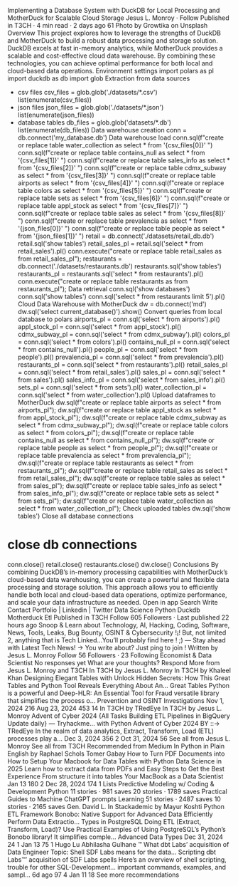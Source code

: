 Implementing a Database System
with DuckDB for Local Processing
and MotherDuck for Scalable Cloud
Storage
Jesus L. Monroy · Follow
Published in T3CH · 4 min read · 2 days ago
61
Photo by Growtika on Unsplash
Overview
This project explores how to leverage the strengths of DuckDB and
MotherDuck to build a robust data processing and storage solution. DuckDB
excels at fast in-memory analytics, while MotherDuck provides a scalable
and cost-effective cloud data warehouse. By combining these technologies,
you can achieve optimal performance for both local and cloud-based data
operations.
Environment settings
import polars as pl
import duckdb as db
import glob
Extraction from data sources
- csv files
csv_files = glob.glob('./datasets/*.csv')
list(enumerate(csv_files))
- json files
json_files = glob.glob('./datasets/*.json')
list(enumerate(json_files))
- database tables
db_files = glob.glob('datasets/*.db')
list(enumerate(db_files))
Data warehouse creation
conn = db.connect('my_database.db')
Data warehouse load
conn.sql(f"create or replace table water_collection as 
        select * from '{csv_files[0]}' ")
conn.sql(f"create or replace table contains_null as
        select * from '{csv_files[1]}' ")
conn.sql(f"create or replace table sales_info as
        select * from '{csv_files[2]}' ")
conn.sql(f"create or replace table cdmx_subway as
        select * from '{csv_files[3]}' ")
conn.sql(f"create or replace table airports as
        select * from '{csv_files[4]}' ")
conn.sql(f"create or replace table colors as
        select * from '{csv_files[5]}' ")
conn.sql(f"create or replace table sets as
        select * from '{csv_files[6]}' ")
conn.sql(f"create or replace table appl_stock as
        select * from '{csv_files[7]}' ")
conn.sql(f"create or replace table sales as
        select * from '{csv_files[8]}' ")
conn.sql(f"create or replace table prevalencia as
        select * from '{json_files[0]}' ")
conn.sql(f"create or replace table people as
        select * from '{json_files[1]}' ")
retail = db.connect('./datasets/retail_db.db')
retail.sql('show tables')
retail_sales_pl = retail.sql('select * from retail_sales').pl()
conn.execute("create or replace table retail_sales as from retail_sales_pl");
restaurants = db.connect('./datasets/restaurants.db')
restaurants.sql('show tables')
restaurants_pl = restaurants.sql('select * from restaurants').pl()
conn.execute("create or replace table restaurants as from restaurants_pl");
Data retrieval
conn.sql('show databases')
conn.sql('show tables')
conn.sql('select * from restaurants limit 5').pl()
Cloud Data Warehouse with MotherDuck
dw = db.connect('md')
dw.sql('select current_database()').show()
Convert queries from local database to polars
airports_pl = conn.sql('select * from airports').pl()
appl_stock_pl = conn.sql('select * from appl_stock').pl()
cdmx_subway_pl = conn.sql('select * from cdmx_subway').pl()
colors_pl = conn.sql('select * from colors').pl()
contains_null_pl = conn.sql('select * from contains_null').pl()
people_pl = conn.sql('select * from people').pl()
prevalencia_pl = conn.sql('select * from prevalencia').pl()
restaurants_pl = conn.sql('select * from restaurants').pl()
retail_sales_pl = conn.sql('select * from retail_sales').pl()
sales_pl = conn.sql('select * from sales').pl()
sales_info_pl = conn.sql('select * from sales_info').pl()
sets_pl = conn.sql('select * from sets').pl()
water_collection_pl = conn.sql('select * from water_collection').pl()
Upload dataframes to MotherDuck
dw.sql(f"create or replace table airports as select * from airports_pl");
dw.sql(f"create or replace table appl_stock as
      select * from appl_stock_pl");
dw.sql(f"create or replace table cdmx_subway as
      select * from cdmx_subway_pl");
dw.sql(f"create or replace table colors as select * from colors_pl");
dw.sql(f"create or replace table contains_null as
      select * from contains_null_pl");
dw.sql(f"create or replace table people as select * from people_pl");
dw.sql(f"create or replace table prevalencia as
      select * from prevalencia_pl");
dw.sql(f"create or replace table restaurants as
      select * from restaurants_pl");
dw.sql(f"create or replace table retail_sales as
      select * from retail_sales_pl");
dw.sql(f"create or replace table sales as
      select * from sales_pl");
dw.sql(f"create or replace table sales_info as
      select * from sales_info_pl");
dw.sql(f"create or replace table sets as
      select * from sets_pl");
dw.sql(f"create or replace table water_collection as
      select * from water_collection_pl");
Check uploaded tables
dw.sql('show tables')
Close all database connections
# close db connections
conn.close()
retail.close()
restaurants.close()
dw.close()
Conclusions
By combining DuckDB’s in-memory processing capabilities with MotherDuck’s
cloud-based data warehousing, you can create a powerful and flexible data
processing and storage solution. This approach allows you to efficiently
handle both local and cloud-based data operations, optimize performance,
and scale your data infrastructure as needed.
Open in app
Search Write
Contact
Portfolio | Linkedin | Twitter
Data Science Python Duckdb Motherduck Etl
Published in T3CH
Follow
605 Followers · Last published 22 hours ago
Snoop & Learn about Technology, AI, Hacking, Coding, Software, News, Tools,
Leaks, Bug Bounty, OSINT & Cybersecurity !¡! But, not limited 2, anything that is
Tech Linked…You’ll probably find here ! ;) — Stay ahead with Latest Tech News! ->
You write about? Just ping to join !
Written by Jesus L. Monroy
Follow
56 Followers · 23 Following
Economist & Data Scientist
No responses yet
What are your thoughts?
Respond
More from Jesus L. Monroy and T3CH
In T3CH by Jesus L. Monroy In T3CH by Khaleel Khan
Designing Elegant Tables with Unlock Hidden Secrets: How This
Great Tables and Python Tool Reveals Everything About An…
Great Tables Python is a powerful and Deep-HLR: An Essential Tool for Fraud
versatile library that simplifies the process o… Prevention and OSINT Investigations
Nov 1, 2024 216 Aug 23, 2024 453 14
In T3CH by TRedEye In T3CH by Jesus L. Monroy
Advent of Cyber 2024 {All Tasks Building ETL Pipelines in BigQuery
Update daily} — Tryhackme… with Python
Advent of Cyber 2024 BY ::-> TRedEye In the realm of data analytics, Extract,
Transform, Load (ETL) processes play a…
Dec 3, 2024 356 2 Oct 31, 2024 56
See all from Jesus L. Monroy See all from T3CH
Recommended from Medium
In Python in Plain English by Raphael Schols Tomer Gabay
How to Turn PDF Documents into How to Setup Your Macbook for
Data Tables with Python Data Science in 2025
Learn how to extract data from PDFs and Easy Steps to Get the Best Experience From
structure it into tables Your MacBook as a Data Scientist
Jan 13 180 2 Dec 28, 2024 174 1
Lists
Predictive Modeling w/ Coding & Development
Python
11 stories · 981 saves
20 stories · 1789 saves
Practical Guides to Machine ChatGPT prompts
Learning
51 stories · 2487 saves
10 stories · 2165 saves
Gen. David L. In Stackademic by Mayur Koshti
Python ETL Framework Bonobo: Native Support for Advanced Data
Efficiently Perform Data Extractio… Types in PostgreSQL
Doing ETL (Extract, Transform, Load)? Use Practical Examples of Using PostgreSQL’s
Python’s Bonobo library! It simplifies comple… Advanced Data Types
Dec 31, 2024 24 1 Jan 13 75 1
Hugo Lu Abhilasha Gulhane
™
What dbt  Labs’ acquisition of Data Engineer Topic: Shell
SDF Labs means for the data… Scripting
dbt Labs™’ acquisition of SDF Labs spells Here’s an overview of shell scripting,
trouble for other SQL-Development… important commands, examples, and sampl…
6d ago 97 4 Jan 11 18
See more recommendations